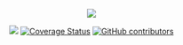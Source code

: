 <p align="center"><img src="https://firebasestorage.googleapis.com/v0/b/balihot-property.appspot.com/o/balihot-property-logo-red.png?alt=media&token=1704784b-1a7a-4e53-8b91-00f05cb5d426"></p>
<p align="center">
<a href="https://travis-ci.org/IndominusByte/balihot-property"><img src='https://travis-ci.org/IndominusByte/balihot-property.svg?branch=master'/></a>
<a href='https://coveralls.io/github/IndominusByte/balihot-property'><img src='https://coveralls.io/repos/github/IndominusByte/balihot-property/badge.svg?branch=master' alt='Coverage Status' /></a>
<a href="https://img.shields.io/github/contributors/mentimun-mentah/balihot-property"><img alt="GitHub contributors" src="https://img.shields.io/github/contributors/mentimun-mentah/balihot-property"/></a>
</p>
